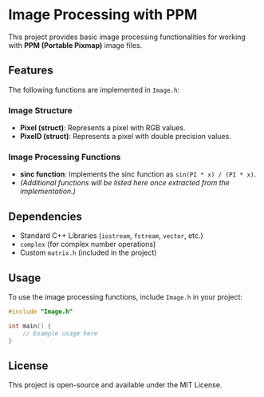 # Image Processing with PPM

This project provides basic image processing functionalities for working with **PPM (Portable Pixmap)** image files.

## Features

The following functions are implemented in `Image.h`:

### Image Structure
- **Pixel (struct)**: Represents a pixel with RGB values.
- **PixelD (struct)**: Represents a pixel with double precision values.

### Image Processing Functions
- **sinc function**: Implements the sinc function as `sin(PI * x) / (PI * x)`.
- *(Additional functions will be listed here once extracted from the implementation.)*

## Dependencies

- Standard C++ Libraries (`iostream`, `fstream`, `vector`, etc.)
- `complex` (for complex number operations)
- Custom `matrix.h` (included in the project)

## Usage

To use the image processing functions, include `Image.h` in your project:

```cpp
#include "Image.h"

int main() {
    // Example usage here
}
```

## License

This project is open-source and available under the MIT License.
